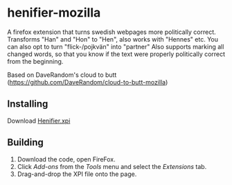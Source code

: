 # henifier-mozilla

A firefox extension that turns swedish webpages more politically correct. 
Transforms "Han" and "Hon" to "Hen", also works with "Hennes" etc.
You can also opt to turn "flick-/pojkvän" into "partner"
Also supports marking all changed words, so that you know if the text were properly politically correct from the beginning.

Based on DaveRandom's cloud to butt (https://github.com/DaveRandom/cloud-to-butt-mozilla)


## Installing

Download [Henifier.xpi](https://github.com/Nattfrosten/henifier-mozilla/raw/master/Henifier.xpi)


## Building

1. Download the code, open FireFox.
2. Click *Add-ons* from the *Tools* menu and select the *Extensions* tab.
3. Drag-and-drop the XPI file onto the page.
